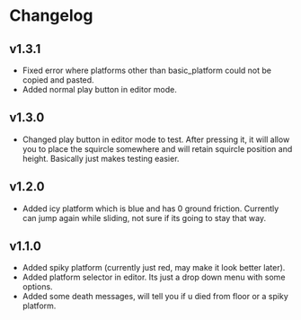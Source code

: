 # Changelog

## v1.3.1
 - Fixed error where platforms other than basic_platform could not be copied and pasted.
 - Added normal play button in editor mode.

## v1.3.0
 - Changed play button in editor mode to test. After pressing it, it will allow you to place the squircle somewhere and will retain squircle position and height. Basically just makes testing easier.

## v1.2.0
 - Added icy platform which is blue and has 0 ground friction. Currently can jump again while sliding, not sure if its going to stay that way.

## v1.1.0
 - Added spiky platform (currently just red, may make it look better later).
 - Added platform selector in editor. Its just a drop down menu with some options.
 - Added some death messages, will tell you if u died from floor or a spiky platform.
